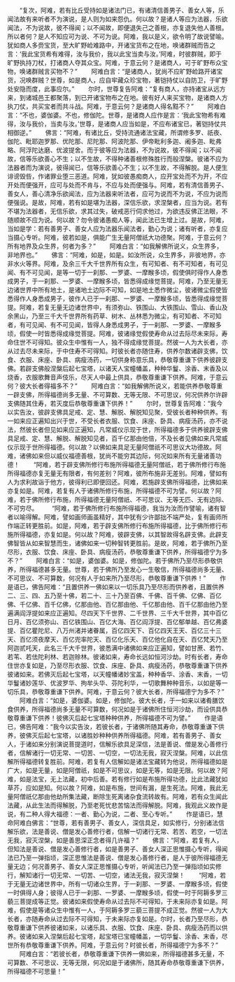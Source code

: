 <!-- { "loadSidebar": true } -->
　　“复次，阿难，若有比丘受持如是诸法门已，有诸清信善男子、善女人等，乐闻法故有来听者不为演说，是人则为如来怨仇。何以故？是诸人等应为法器，乐欲闻法，不为说故，彼不得闻；以不闻故，即便退失己之善根，亦复退失他人善根。所以者何？是人不知应可为说、不可为说。阿难，我以是义，欲令明了故说譬喻。犹如商人多赍宝货，至大旷野崄难路中，开诸宝货布之在地，唤诸群贼而告之言：‘我此宝货希有难得，汝与我价，我以此宝当卖与汝。’阿难，时彼群贼，即于旷野执持刀杖，打诸商人夺其众宝。阿难，于意云何？是诸商人，可于旷野布众宝物，唤诸群贼言买物不？”
　　阿难白言：“是诸商人，犹尚不应旷野崄路开诸宝货，况唤群贼？世尊，如是商人，应自牢藏众珍宝物，著铠持仗以自防卫，于旷野处安隐而度，此事应尔。”
　　尔时，世尊复告阿难：“复有商人，亦持诸宝从远方来，到诸城邑王都聚落，到已开诸宝物布之在地。彼有好人来买宝物，是诸商人方执刀仗，共买宝者而共斗战。阿难，于意云何？是诸商人得名黠不？”
　　阿难白言：“不也，婆伽婆。不也，修伽陀。世尊，是诸商人应作是言：‘我此宝物希有难得，汝与我价，当卖与汝。’世尊，是诸商人应当如是，不应布诸宝已，著铠持仗共相御逆。”
　　佛言：“阿难，有诸比丘，受持流通诸法宝藏，所谓修多罗、祇夜、伽陀、毗耶迦罗那、优陀那、尼陀那、阿波陀那、伊帝毗利多迦、阇多迦、毗弗略、阿浮陀达磨、优波提舍。而于彼等应为法器，不为说故，彼不得闻；以不闻故，信等乐欲善心不生；以不生故，不得种诸善根修殊胜行而般涅槃。彼诸不应为法器者而为演说，彼得闻已，信等乐欲善心不生；以不生故，不得解脱。是人便生诽谤毁呰，作诸罪业堕三恶道。阿难，犹如彼愚痴商人，应开宝处而不为开，不应开处而便强开，应可与处而不肯与，不应与处而便强与。阿难，若有清信善男子、善女人，善心清净乐欲闻法，应为法器来听法者，应可为说而不为说，不应为说而便强说。是故，阿难，若有如是堪为法器，深信乐欲，求涅槃者，应当为说。若有不堪为法器者，无信乐欲，求其过失，破戒恶行伺求他过，为欲违反佛正法眼，不随顺故不应为说。何以故？勿令彼诸愚痴人等，闻此法已生增上过。是故，阿难，当如是学：若有善男子、善女人应为法器乐闻法者，勤心为说；诸有听者，亦复应当摄心专听。阿难，彼若如是，俱能广生无量阿僧祇大功德聚。阿难，于意云何？所有地界及众生界，何者为多？”
　　阿难白言：“如我解佛所说义，众生界多，非地界也。”
　　佛言：“阿难，如是，如是。如汝所说，众生界多，非彼地界，亦非水火等界。阿难，及余三千大千世界所有众生，有可知者、有不可知者，有可见闻、有不可见闻，是等一切于一刹那、一罗婆、一摩睺多顷，假使俱时得作人身悉成男子，于一刹那、一罗婆、一摩睺多顷，皆悉得成缘觉菩提。阿难，乃至无量无边诸世界中所有地土，是诸地土边际不可知，如是地土悉作微尘，彼诸微尘假使皆悉得作人身悉成男子，彼作人已于一刹那、一罗婆、一摩睺多顷，皆悉得成缘觉菩提。阿难，若复无量无边诸世界中，有须弥山、铁围山、大铁围山、雪山、香山及余黑山，乃至三千大千世界所有药草、树木、丛林悉为微尘，有可知者、不可知者，有可见闻、有不可见闻，皆得人身悉成男子，于一刹那、一罗婆、一摩睺多顷，假使一时皆悉得成缘觉菩提。阿难，彼诸缘觉假使寿命从过去际尽未来际，寿命住世不可得知。彼众生中惟有一人，独不得成缘觉菩提。然彼一人为大长者，亦从过去尽未来际，于中住寿不可得知。时彼长者亦随住寿，供养尔数诸辟支佛，饮食、衣服、床座、卧具、病瘦汤药，一切供身称意乐具，恭敬尊重谦下供养彼辟支佛。若辟支佛般涅槃后起七宝塔，以诸天人宝幢幡盖，种种华鬘、涂香、末香及以烧香，衣服歌舞音声伎乐，尽天人中最上供具，恭敬尊重谦下供养。阿难，于意云何？彼大长者得福多不？”
　　阿难白言：“如我解佛所说义，若能供养恭敬尊重一辟支佛，所得福德尚多无量、不可算数、无等无限、不可思议，何况供养尔许辟支佛随其住寿，若灭度后恭敬尊重谦下供养！”
　　尔时，世尊复告阿难：“我今以实告汝，彼辟支佛具足戒、定、慧、解脱、解脱知见聚，受彼长者种种供养。有一如来应正遍知出兴于世，不受长者衣服、饮食、床座、卧具、病瘦汤药，亦不说法，然彼长者但见如来应正遍知，凡常威仪示现于世，所得福德多于供养彼辟支佛具足戒、定、慧、解脱、解脱知见者，百千亿那由他倍，不及长者见佛如来凡常威仪示现于世所得福德。何以故？以佛如来具足无量阿僧祇不可思议大功德故。阿难，诸佛如来但以威仪福德善根，犹尚不能穷其边际，何况如来所有无量诸善功德！
　　“阿难，若于辟支佛所修行布施所得福德无量阿僧祇，若于佛所修行布施所得福德亦复无量无有限者，有何差别？阿难，彼所布施非无差别。阿难，譬如有人为求利故诣于他方，彼得利已即便回还。阿难，若施辟支佛所得福德，比佛如来亦复如是。阿难，若复有人于诸佛所修行布施，所得福德不可为譬。何以故？阿难，若于佛所修行布施，所得福德无量阿僧祇、不可思议、无等无匹、无有边际、不可穷尽。
　　“阿难，若于佛所修行布施所得福德，我当为汝而作譬喻，诸有智者以喻得解。阿难，譬如画师画虽精好，其中犹有少许鄙拙不端严处，复有画师所作端正转更胜前。如是，阿难，若于辟支佛所修行布施所得福德，比于佛所修行布施所得福德，亦复如是。何以故？阿难，彼辟支佛，以其智故得名辟支佛。此辟支佛智皆从如来智慧而生，诸佛如来一切种智转更胜前。是故，阿难，若于佛所乃至尽形，衣服、饮食、床座、卧具、病瘦汤药，恭敬尊重谦下供养，所得福德宁为多不？”
　　阿难白言：“如是，婆伽婆。如是，修伽陀。若于佛所乃至尽形恭敬供养，所得福德甚多无量。世尊，若于佛所乃至发心一生敬信，所得福德尚多无量、不可思议、不可算数，何况有人于如来所乃至尽形，恭敬尊重谦下供养！”
　　作是语已，佛告阿难：“且置供养一佛如来以一切乐具乃至尽形而供养者，且置供养二、三、四、五乃至十佛，若二十、三十乃至百佛、千佛、百千佛、亿佛、百亿佛、千亿佛、百千亿佛，亿那由他、百亿那由他、千亿那由他、百千亿那由他乃至遍满阎浮提如来应正遍知。尽四天下千世界、二千世界、三千大千世界，其中百亿日月、百亿须弥山、百亿铁围山、百亿大海、百亿阎浮提、百亿郁单越、百亿弗婆提、百亿瞿陀尼、八万州渚并诸眷属，百亿四天下、百亿四天王天、百亿三十三天、百亿须夜摩天、百亿兜率陀天、百亿化乐天、百亿他化自在天、百亿梵天乃至阿迦贰吒天，此名三千大千世界，彼悉满中诸佛如来应正遍知，譬如甘蔗、若竹、若苇、若佉陀利林、若迦赊林。彼诸如来，寿命长远如恒河沙劫。时有长者，寿命住世亦复如是，乃至尽形衣服、饮食、床座、卧具、病瘦汤药，恭敬尊重谦下供养彼诸如来。若佛灭后起七宝塔，以天幢幡诸妙宝盖，种种香华、涂香、末香，一切华鬘诸妙莲华、优波罗华、拘牟头华、芬陀利华，一切歌舞种种音乐，以如是等一切乐具，恭敬尊重谦下供养。阿难，于意云何？彼大长者，所得福德宁为多不？”
　　阿难白言：“如是，婆伽婆。如是，修伽陀。彼大长者，于一如来以诸肴膳饮食供养，所得福德尚多无量不可算数，何况如是于诸佛所住恒河沙劫，而设供具恭敬尊重谦下供养！彼佛灭后起七宝塔种种供养，所得福德不可为譬。”
　　作是语已，佛告阿难：“我今以实告汝，若彼长者，于诸佛所随其寿命，恭敬尊重谦下供养，彼佛灭后起七宝塔，以诸胜妙种种供养所得福德。阿难，若有善男子、善女人，于诸如来分别演说菩提道时，信解乐欲具足深信，法是善说、僧是发心善修行者，信解诸行一切无常、一切苦、一切空，一切法无我，寂灭涅槃。阿难，以此信解所得福德转复胜前。阿难，若复有人信解如是诸法宝藏转为他说，所得福德如是广大，如是无量，如是阿僧祇，如是不可思议，如是无等，如是无限。何以故？阿难，如是法宝，无上法藏，初中后善。若有修行如是布施所得功德，比此法藏犹如草芥，应如是知。何以故？阿难，如是布施，世间有漏，是生死法。阿难，我此无量阿僧祇亿那由他劫所集法藏，断除生死离诸杂食流转故有。阿难，若有众生闻此法藏，从此生法而得解脱，乃至老死忧悲苦恼法而得解脱。阿难，我观此义故作是说，有二种人得大福德：一者、勤心为说，二者、至心专听。”
　　作是语已，慧命阿难白佛言：“世尊，若有善男子、善女人，深信具足，如实修行，分别诸法信解乐欲，法是善说、僧是发心善修行者，信解一切诸行无常、若苦、若空，一切法无我，寂灭涅槃，如是善思深正念者得几许福？”
　　佛言：“阿难，若复有人，但知法是善说、僧是发心善修行者，如是善男子、善女人深正思惟摄心专听，得闻法已乃至一弹指顷，深正思惟法是善说、僧是发心善修行者，是人于彼所得福德无量无边；何况善男子、善女人深正思惟摄心专听，听闻法已乃至一弹指顷如实修行，解知诸行一切无常、一切苦、一切空，诸法无我，寂灭涅槃！
　　“阿难，若于无量无边诸世界中，所有一切诸众生界，于一刹那、一罗婆、一摩睺多顷，假使一时俱得人身；彼得人已于一刹那、一罗婆、一摩睺多顷，假使一时于阿耨多罗三藐三菩提成等正觉。彼诸如来假使寿命从过去际不可得知，于未来际亦复如是。阿难，假使是等诸众生中惟有一人，于阿耨多罗三藐三菩提不成正觉。然彼一人为大长者，亦随寿命从过去际不可得知，于未来际亦复如是。尔时，长者乃至尽形，恭敬尊重谦下供养彼诸如来，以诸乐具、衣服、饮食、床座、卧具、病瘦汤药而以供养。彼诸如来入涅槃后起七宝塔，起宝塔已宝幢幡盖，一切华鬘、涂香、末香，尽世所有恭敬尊重谦下供养。阿难，于意云何？时彼长者，所得福德宁为多不？”
　　阿难白言：“若彼长者，恭敬尊重谦下供养一佛如来，所得福德甚多无量，不可算数、不可思议、无等无限，何况如是于诸佛所，随其寿命恭敬尊重谦下供养，所得福德不可思量！”
